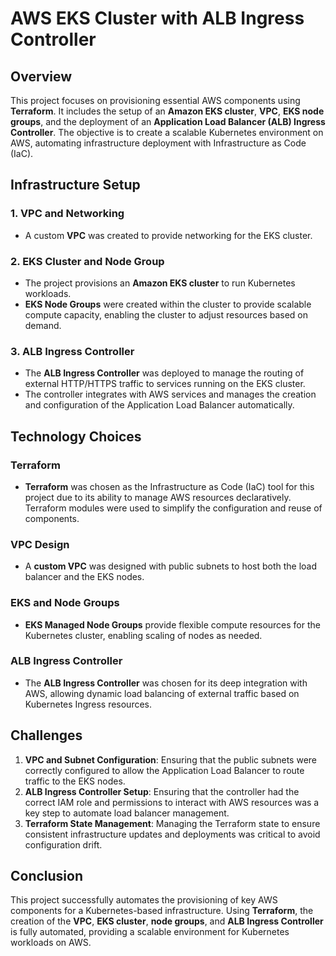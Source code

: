 # AWS EKS Cluster with ALB Ingress Controller

## Overview

This project focuses on provisioning essential AWS components using **Terraform**. It includes the setup of an **Amazon EKS cluster**, **VPC**, **EKS node groups**, and the deployment of an **Application Load Balancer (ALB) Ingress Controller**. The objective is to create a scalable Kubernetes environment on AWS, automating infrastructure deployment with Infrastructure as Code (IaC).

## Infrastructure Setup

### 1. VPC and Networking
- A custom **VPC** was created to provide networking for the EKS cluster. 

### 2. EKS Cluster and Node Group
- The project provisions an **Amazon EKS cluster** to run Kubernetes workloads.
- **EKS Node Groups** were created within the cluster to provide scalable compute capacity, enabling the cluster to adjust resources based on demand.

### 3. ALB Ingress Controller
- The **ALB Ingress Controller** was deployed to manage the routing of external HTTP/HTTPS traffic to services running on the EKS cluster.
- The controller integrates with AWS services and manages the creation and configuration of the Application Load Balancer automatically.

## Technology Choices

### Terraform
- **Terraform** was chosen as the Infrastructure as Code (IaC) tool for this project due to its ability to manage AWS resources declaratively. Terraform modules were used to simplify the configuration and reuse of components.
  
### VPC Design
- A **custom VPC** was designed with public subnets to host both the load balancer and the EKS nodes.

### EKS and Node Groups
- **EKS Managed Node Groups** provide flexible compute resources for the Kubernetes cluster, enabling scaling of nodes as needed.

### ALB Ingress Controller
- The **ALB Ingress Controller** was chosen for its deep integration with AWS, allowing dynamic load balancing of external traffic based on Kubernetes Ingress resources.

## Challenges

1. **VPC and Subnet Configuration**: Ensuring that the public subnets were correctly configured to allow the Application Load Balancer to route traffic to the EKS nodes.
2. **ALB Ingress Controller Setup**: Ensuring that the controller had the correct IAM role and permissions to interact with AWS resources was a key step to automate load balancer management.
3. **Terraform State Management**: Managing the Terraform state to ensure consistent infrastructure updates and deployments was critical to avoid configuration drift.

## Conclusion

This project successfully automates the provisioning of key AWS components for a Kubernetes-based infrastructure. Using **Terraform**, the creation of the **VPC**, **EKS cluster**, **node groups**, and **ALB Ingress Controller** is fully automated, providing a scalable environment for Kubernetes workloads on AWS.
